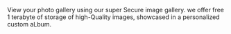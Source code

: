 View your photo gallery using our super Secure image gallery. we offer free 1 terabyte of storage of high-Quality images, showcased in a personalized custom aLbum.

